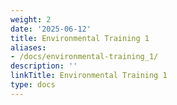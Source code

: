 ```yaml
---
weight: 2
date: '2025-06-12'
title: Environmental Training 1
aliases:
- /docs/environmental-training_1/
description: ''
linkTitle: Environmental Training 1
type: docs
---
```


